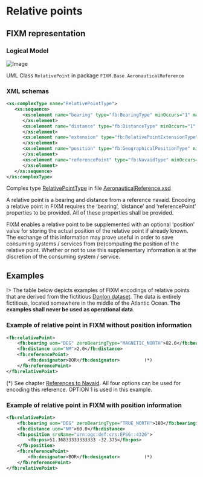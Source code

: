 # Relative points

## FIXM representation

### Logical Model

![Image](.//media/image21.png)

UML Class `RelativePoint` in package `FIXM.Base.AeronauticalReference`

### XML schemas

```xml
<xs:complexType name="RelativePointType">
   <xs:sequence>
      <xs:element name="bearing" type="fb:BearingType" minOccurs="1" maxOccurs="1">
      </xs:element>
      <xs:element name="distance" type="fb:DistanceType" minOccurs="1" maxOccurs="1">
      </xs:element>
      <xs:element name="extension" type="fb:RelativePointExtensionType" nillable="true" minOccurs="0" maxOccurs="2000">
      </xs:element>
      <xs:element name="position" type="fb:GeographicalPositionType" nillable="true" minOccurs="0" maxOccurs="1">
      </xs:element>
      <xs:element name="referencePoint" type="fb:NavaidType" minOccurs="1" maxOccurs="1">
      </xs:element>
   </xs:sequence>
</xs:complexType>
```

Complex type [RelativePointType][RelativePointType] in file [AeronauticalReference.xsd][AeronauticalReference.xsd]

A relative point is a bearing and distance from a reference navaid.
Encoding a relative point in FIXM requires the ‘bearing’, ‘distance’ and
‘referencePoint’ properties to be provided. All of these properties
shall be provided.

FIXM enables a relative point to be supplemented with an optional
‘position’ value for storing the actual position of the relative point
if already known. The exchange of this information may prove useful in
order to save consuming systems / services from (re)computing the
position of the relative point. Whether or not to use this supplementary
information is at the discretion of the consuming system / service.

## Examples

!> The table below depicts examples of FIXM encodings of relative points
that are derived from the fictitious [Donlon
dataset](https://github.com/aixm/donlon/blob/master/Donlon.xml). The
data is entirely fictitious, located somewhere in the middle of the
Atlantic Ocean. **The examples shall never be used as operational data**.

### Example of relative point in FIXM without position information

```xml
<fb:relativePoint>
    <fb:bearing uom="DEG" zeroBearingType="MAGNETIC_NORTH">82.0</fb:bearing>
    <fb:distance uom="NM">2.0</fb:distance>
    <fb:referencePoint>
        <fb:designator>BOR</fb:designator>         (*)
    </fb:referencePoint>
</fb:relativePoint>
```

(*) See chapter [References to Navaid](general-guidance/references-to-published-aeronautical-information?id=references-to-navaid). All four options can be used for encoding this reference. OPTION 1 is used in this example.

### Example of relative point in FIXM with position information

```xml
<fb:relativePoint>
    <fb:bearing uom="DEG" zeroBearingType="TRUE_NORTH">180</fb:bearing>
    <fb:distance uom="NM">60.0</fb:distance>
    <fb:position srsName="urn:ogc:def:crs:EPSG::4326">
        <fb:pos>51.36833333333333 -32.375</fb:pos>
    </fb:position>
    <fb:referencePoint>
        <fb:designator>BOR</fb:designator>         (*)
    </fb:referencePoint>
</fb:relativePoint>
```

[AeronauticalReference.xsd]: https://www.fixm.aero/releases/FIXM-4.2.0/schemas/core/base/AeronauticalReference.xsd
[RelativePointType]: https://www.fixm.aero/releases/FIXM-4.2.0/doc/schema_documentation/Fixm_RelativePointType.html
